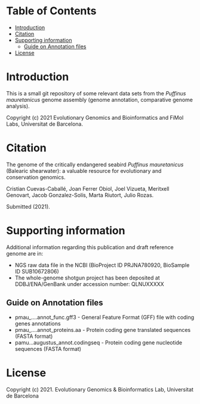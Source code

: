 # Table of Contents

- [Introduction](#introduction)
- [Citation](#citation)
- [Supporting information](#supporting-information)
   * [Guide on Annotation files](#guide-on-annotation-files)
- [License](#license)


# Introduction

This is a small git repository of some relevant data sets from the _Puffinus mauretanicus_ genome assembly (genome annotation, comparative genome analysis).

Copyright (c) 2021 Evolutionary Genomics and Bioinformatics and FiMol Labs, Universitat de Barcelona.


# Citation

The genome of the critically endangered seabird _Puffinus mauretanicus_ (Balearic shearwater): a valuable resource for evolutionary and conservation genomics.

Cristian Cuevas-Caballé, Joan Ferrer Obiol, Joel Vizueta, Meritxell Genovart, Jacob Gonzalez-Solís, Marta Riutort, Julio Rozas.

Submitted (2021).



# Supporting information 
Additional information regarding this publication and draft reference genome are in:

- NGS raw data file in the NCBI (BioProject ID PRJNA780920, BioSample ID SUB10672806)
- The whole-genome shotgun project has been deposited at DDBJ/ENA/GenBank under accession number: QLNUXXXXX


## Guide on Annotation files
- pmau_....annot_func.gff3 - General Feature Format (GFF) file with coding genes annotations
- pmau_....annot_proteins.aa - Protein coding gene translated sequences (FASTA format)
- pamu...augustus_annot.codingseq - Protein coding gene nucleotide sequences (FASTA format)


# License

Copyright (c) 2021. Evolutionary Genomics & Bioinformatics Lab, Universitat de Barcelona

